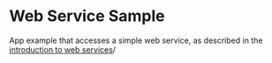 Web Service Sample
========

App example that accesses a simple web service, as described
in the [introduction to web services](https://developer.xamarin.com/guides/cross-platform/application_fundamentals/web_services/)/
